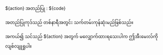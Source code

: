 ${action} အတည်ပြု : ${code}

အတည်ပြုကုဒ်သည် တစ်နာရီအတွင်း သက်တမ်းကုန်ဆုံးမည်ဖြစ်သည်။

အကယ်၍ သင်သည် ${action} အတွက် မလျှောက်ထားရသေးပါက ဤအီးမေးလ်ကို လျစ်လျူရှုပါ။